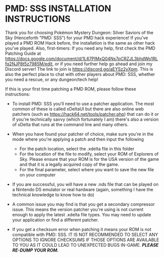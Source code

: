 # PMD: SSS INSTALLATION INSTRUCTIONS
Thank you for choosing Pokémon Mystery Dungeon: Silver Saviors of the Sky (Henceforth "PMD: SSS") for your PMD hack experience! If you've played a PMD ROM Hack before, the installation is the same as other hack you've played. Also, first-timers: If you need any help, first check the PMD Patching Guide at https://docs.google.com/document/d/1L67PlMxQ04Ns7pCRZJL3bhdWo1RLfq2NJP8t5z7985M/edit, or if you need further help go ahead and join my Discord server! The link to join is https://discord.gg/aEYSz2yXpm. This is also the perfect place to chat with other players about PMD: SSS, whether you need a rescue, or any dungeon/tech help!

If this is your first time patching a PMD ROM, please follow these instructions:

- To install PMD: SSS you'll need to use a patcher application. The most common of these is called xDeltaUI but there are also online web patchers (such as https://hack64.net/tools/patcher.php) that can do it or if you're technically savvy (which fortunately I am) there's also a version of xDelta that runs at the command line and many others.

- When you have found your patcher of choice, make sure you're in the mode where you're applying a patch and then input the following
	- For the patch location, select the .xdelta file in this folder
	- For the location of the file to modify, select your ROM of Explorers of Sky. Please ensure that your ROM is for the USA version of the game and that it is a legally acquired copy of the game.
	- For the final parameter, select where you want to save the new file on your computer

- If you are successful, you will have a new .nds file that can be played on a Nintendo DS emulator or real hardware (again, something I have the technical knowledge to know how to do)

- A common issue you may find is that you get a secondary compressor issue. This means the version patcher you're using is not current enough to apply the latest .xdelta file types. You may need to update your application or find a different patcher. 

- If you get a checksum error when patching it means your ROM is not compatible with PMD: SSS. IT IS NOT RECOMMENDED TO SELECT ANY OPTIONS TO IGNORE CHECKSUMS IF THOSE OPTIONS ARE AVAILABLE TO YOU AS IT COULD LEAD TO UNEXPECTED BUGS IN-GAME. ***PLEASE RE-DUMP YOUR ROM.***
